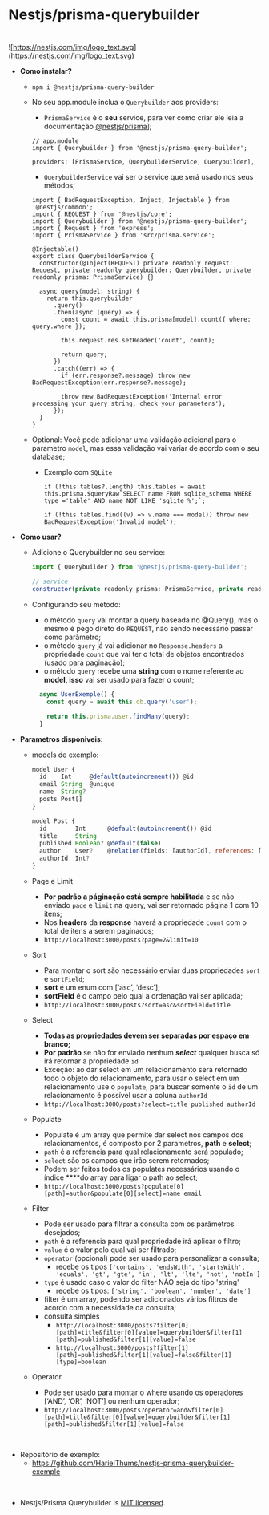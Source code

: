 # Nestjs/prisma-querybuilder

#

![https://nestjs.com/img/logo_text.svg](https://nestjs.com/img/logo_text.svg)

- **Como instalar?**

  - `npm i @nestjs/prisma-query-builder`
  - No seu app.module inclua o `Querybuilder` aos providers:

    - `PrismaService` é o **seu** service, para ver como criar ele leia a documentação [@nestjs/prisma](https://docs.nestjs.com/recipes/prisma#use-prisma-client-in-your-nestjs-services)];

    ```tsx
    // app.module
    import { Querybuilder } from '@nestjs/prisma-query-builder';

    providers: [PrismaService, QuerybuilderService, Querybuilder],
    ```

    - `QuerybuilderService` vai ser o service que será usado nos seus métodos;

    ```tsx
    import { BadRequestException, Inject, Injectable } from '@nestjs/common';
    import { REQUEST } from '@nestjs/core';
    import { Querybuilder } from '@nestjs/prisma-query-builder';
    import { Request } from 'express';
    import { PrismaService } from 'src/prisma.service';

    @Injectable()
    export class QuerybuilderService {
      constructor(@Inject(REQUEST) private readonly request: Request, private readonly querybuilder: Querybuilder, private readonly prisma: PrismaService) {}

      async query(model: string) {
        return this.querybuilder
          .query()
          .then(async (query) => {
            const count = await this.prisma[model].count({ where: query.where });

            this.request.res.setHeader('count', count);

            return query;
          })
          .catch((err) => {
            if (err.response?.message) throw new BadRequestException(err.response?.message);

            throw new BadRequestException('Internal error processing your query string, check your parameters');
          });
      }
    }
    ```

  - Optional: Você pode adicionar uma validação adicional para o parametro `model`, mas essa validação vai variar de acordo com o seu database;

    - Exemplo com `SQLite`

      ```tsx
      if (!this.tables?.length) this.tables = await this.prisma.$queryRaw`SELECT name FROM sqlite_schema WHERE type ='table' AND name NOT LIKE 'sqlite_%';`;

      if (!this.tables.find((v) => v.name === model)) throw new BadRequestException('Invalid model');
      ```

- **Como usar?**

  - Adicione o Querybuilder no seu service:

    ```jsx
    import { Querybuilder } from '@nestjs/prisma-query-builder';

    // service
    constructor(private readonly prisma: PrismaService, private readonly qb: QuerybuilderService) {}
    ```

  - Configurando seu método:

    - o método `query` vai montar a query baseada no @Query(), mas o mesmo é pego direto do `REQUEST`, não sendo necessário passar como parâmetro;
    - o método `query` já vai adicionar no `Response.headers` a propriedade `count` que vai ter o total de objetos encontrados (usado para paginação);
    - o método `query` recebe uma **string** com o nome referente ao **model, isso** vai ser usado para fazer o count;

    ```jsx
      async UserExemple() {
        const query = await this.qb.query('user');

        return this.prisma.user.findMany(query);
      }
    ```

- **Parametros disponiveis**:

  - models de exemplo:

    ```jsx
    model User {
      id    Int     @default(autoincrement()) @id
      email String  @unique
      name  String?
      posts Post[]
    }

    model Post {
      id        Int      @default(autoincrement()) @id
      title     String
      published Boolean? @default(false)
      author    User?    @relation(fields: [authorId], references: [id])
      authorId  Int?
    }
    ```

  - Page e Limit
    - **Por padrão a páginação está sempre habilitada** e se não enviado `page` e `limit` na query, vai ser retornado página 1 com 10 itens;
    - Nos **headers** da **response** haverá a propriedade `count` com o total de itens a serem paginados;
    - `http://localhost:3000/posts?page=2&limit=10`
  - Sort
    - Para montar o sort são necessário enviar duas propriedades `sort` e `sortField`;
    - **sort** é um enum com [‘asc’, ‘desc’];
    - **sortField** é o campo pelo qual a ordenação vai ser aplicada;
    - `http://localhost:3000/posts?sort=asc&sortField=title`
  - Select
    - **Todas as propriedades devem ser separadas por espaço em branco;**
    - **Por padrão** se não for enviado nenhum **_select_** qualquer busca só irá retornar a propriedade `id`
    - Exceção: ao dar select em um relacionamento será retornado todo o objeto do relacionamento, para usar o select em um relacionamento use o `populate`, para buscar somente o `id` de um relacionamento é possível usar a coluna `authorId`
    - `http://localhost:3000/posts?select=title published authorId`
  - Populate
    - Populate é um array que permite dar select nos campos dos relacionamentos, é composto por 2 parametros, **path** e **select**;
    - `path` é a referencia para qual relacionamento será populado;
    - `select` são os campos que irão serem retornados;
    - Podem ser feitos todos os populates necessários usando o índice \*\*\*\*do array para ligar o path ao select;
    - `http://localhost:3000/posts?populate[0][path]=author&populate[0][select]=name email`
  - Filter
    - Pode ser usado para filtrar a consulta com os parâmetros desejados;
    - `path` é a referencia para qual propriedade irá aplicar o filtro;
    - `value` é o valor pelo qual vai ser filtrado;
    - `operator` (opcional) pode ser usado para personalizar a consulta;
      - recebe os tipos `['contains', 'endsWith', 'startsWith', 'equals', 'gt', 'gte', 'in', 'lt', 'lte', 'not', 'notIn']`
    - `type` é usado caso o valor do filter NÃO seja do tipo 'string'
      - recebe os tipos: `['string', 'boolean', 'number', 'date']`
    - filter é um array, podendo ser adicionados vários filtros de acordo com a necessidade da consulta;
    - consulta simples
      - `http://localhost:3000/posts?filter[0][path]=title&filter[0][value]=querybuilder&filter[1][path]=published&filter[1][value]=false`
      - `http://localhost:3000/posts?filter[1][path]=published&filter[1][value]=false&filter[1][type]=boolean`
  - Operator
    - Pode ser usado para montar o where usando os operadores [‘AND’, ‘OR’, ‘NOT’] ou nenhum operador;
    - `http://localhost:3000/posts?operator=and&filter[0][path]=title&filter[0][value]=querybuilder&filter[1][path]=published&filter[1][value]=false`

</br>

- Repositório de exemplo:
  - https://github.com/HarielThums/nestjs-prisma-querybuilder-exemple

</br>

- Nestjs/Prisma Querybuilder is [MIT licensed](LICENSE).
